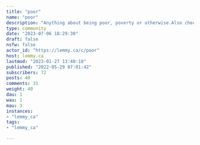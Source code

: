 ```yaml
---
title: "poor" 
name: "poor"
description: "Anything about being poor, poverty or otherwise.Also check out:- lemmy.ml/c/finance- [Share referral codes](https://lemmy.ca/c/referrals)"
type: community
date: "2023-07-06 18:29:30"
draft: false
nsfw: false
actor_id: "https://lemmy.ca/c/poor"
host: lemmy.ca
lastmod: "2023-01-27 13:40:18"
published: "2022-05-29 07:01:42"
subscribers: 72
posts: 40
comments: 31
weight: 40
dau: 1
wau: 1
mau: 3
instances:
- "lemmy_ca"
tags: 
- "lemmy_ca"

---
```

